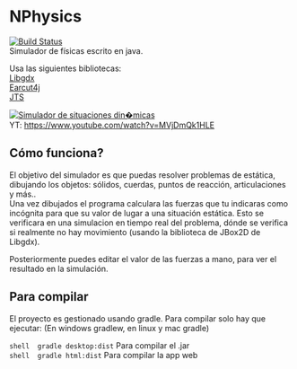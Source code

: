 # NPhysics  
[![Build Status](https://travis-ci.com/DavidNexuss/NPhysics2.svg?branch=master)](https://travis-ci.com/DavidNexuss/NPhysics2)  
Simulador de físicas escrito en java.

Usa las siguientes bibliotecas:  
[Libgdx](https://libgdx.badlogicgames.com/)  
[Earcut4j](https://github.com/earcut4j/earcut4j)  
[JTS](https://github.com/locationtech/jts)  

[![Simulador de situaciones din�micas](https://img.youtube.com/vi/MVjDmQk1HLE/0.jpg)](https://www.youtube.com/watch?v=MVjDmQk1HLE)  
YT: https://www.youtube.com/watch?v=MVjDmQk1HLE

## Cómo funciona?  
El objetivo del simulador es que puedas resolver problemas de estática, dibujando los objetos: sólidos, cuerdas, puntos de reacción, articulaciones y más..  
Una vez dibujados el programa calculara las fuerzas que tu indicaras como incógnita para que su valor de lugar a una situación estática. Esto se verificara en una simulacion en tiempo real del problema, dónde se verifica si realmente no hay movimiento (usando la biblioteca de JBox2D de Libgdx).

Posteriormente puedes editar el valor de las fuerzas a mano, para ver el resultado en la simulación.  

## Para compilar

El proyecto es gestionado usando gradle. Para compilar solo hay que ejecutar:
(En windows gradlew, en linux y mac gradle)  

```shell  gradle desktop:dist``` Para compilar el .jar  
```shell  gradle html:dist``` Para compilar la app web

